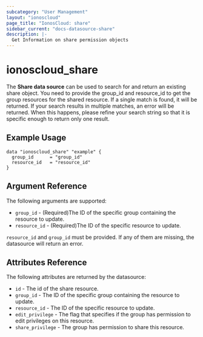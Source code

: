 ```yaml
---
subcategory: "User Management"
layout: "ionoscloud"
page_title: "IonosCloud: share"
sidebar_current: "docs-datasource-share"
description: |-
  Get Information on share permission objects
---
```


# ionoscloud_share

The **Share data source** can be used to search for and return an existing share object.
You need to provide the group_id and resource_id to get the group resources for the shared resource.
If a single match is found, it will be returned. If your search results in multiple matches, an error will be returned.
When this happens, please refine your search string so that it is specific enough to return only one result.

## Example Usage

```hcl
data "ionoscloud_share" "example" {
  group_id      = "group_id"
  resource_id   = "resource_id"
}
```

## Argument Reference

The following arguments are supported:

* `group_id` - (Required)The ID of the specific group containing the resource to update.
* `resource_id` - (Required)The ID of the specific resource to update.


`resource_id` and `group_id` must be provided. If any of them are missing, the datasource will return an error.

## Attributes Reference

The following attributes are returned by the datasource:

* `id` - The id of the share resource.
* `group_id` - The ID of the specific group containing the resource to update.
* `resource_id` - The ID of the specific resource to update.
* `edit_privilege` - The flag that specifies if the group has permission to edit privileges on this resource.
* `share_privilege` - The group has permission to share this resource.